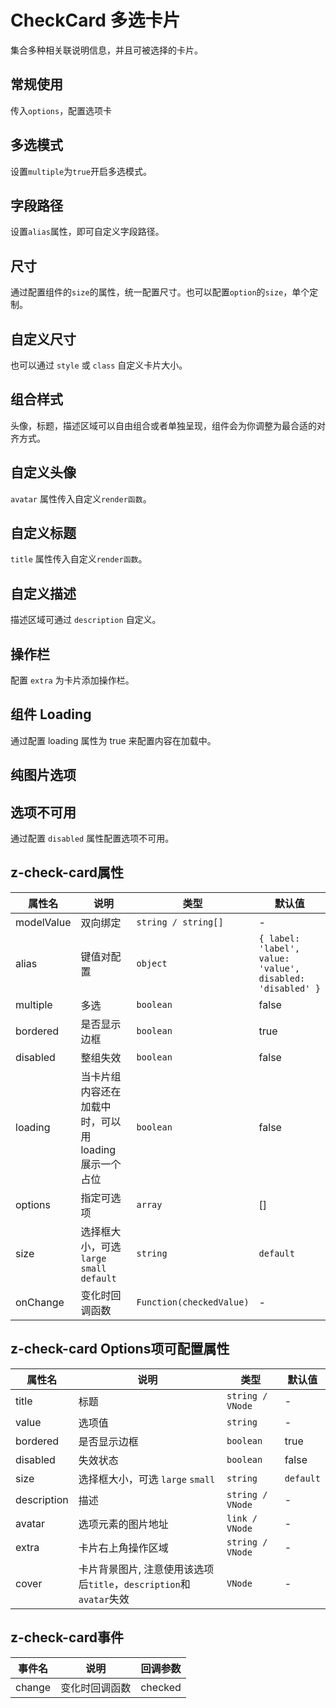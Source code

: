 # CheckCard 多选卡片

集合多种相关联说明信息，并且可被选择的卡片。

## 常规使用

传入`options`，配置选项卡

<preview path="../demo/check-card/normal.vue" />

## 多选模式

设置`multiple`为`true`开启多选模式。

<preview path="../demo/check-card/multiple.vue" />

## 字段路径

设置`alias`属性，即可自定义字段路径。

<preview path="../demo/check-card/alias.vue" />

## 尺寸

通过配置组件的`size`的属性，统一配置尺寸。也可以配置`option`的`size`，单个定制。

<preview path="../demo/check-card/size.vue" />

## 自定义尺寸

也可以通过 `style` 或 `class` 自定义卡片大小。

<preview path="../demo/check-card/custom-size.vue" />

## 组合样式

头像，标题，描述区域可以自由组合或者单独呈现，组件会为你调整为最合适的对齐方式。

<preview path="../demo/check-card/combination.vue" />

## 自定义头像

`avatar` 属性传入自定义`render函数`。

<preview path="../demo/check-card/avatar.vue" />

## 自定义标题

`title` 属性传入自定义`render函数`。

<preview path="../demo/check-card/title.vue" />

## 自定义描述

描述区域可通过 `description` 自定义。

<preview path="../demo/check-card/description.vue" />

## 操作栏

配置 `extra` 为卡片添加操作栏。

<preview path="../demo/check-card/extra.vue" />

## 组件 Loading

通过配置 loading 属性为 true 来配置内容在加载中。

<preview path="../demo/check-card/loading.vue" />

## 纯图片选项

<preview path="../demo/check-card/pic.vue" />

## 选项不可用

通过配置 `disabled` 属性配置选项不可用。

<preview path="../demo/check-card/disabled.vue" />

## z-check-card属性

| 属性名         | 说明                                                  | 类型                                                         | 默认值    |
| ------------ | ----------------------------------------------------- | ------------------------------------------------------------ | --------- |
| modelValue | 双向绑定                                        | `string / string[]`                                           | -         |
| alias | 键值对配置                                   | `object` | `{ label: 'label', value: 'value', disabled: 'disabled' }`       |
| multiple     | 多选                                                  | `boolean`                                                      | false     |
| bordered     | 是否显示边框                                          | `boolean`                                                      | true      |
| disabled     | 整组失效                                              | `boolean`                                                      | false     |
| loading      | 当卡片组内容还在加载中时，可以用 loading 展示一个占位 | `boolean`                                                      | false     |
| options      | 指定可选项                                            | `array` | []        |
| size         | 选择框大小，可选 `large` `small` `default`                      | `string`                                                       | `default` |
| onChange     | 变化时回调函数                                        | `Function(checkedValue)`                                       | -         |

## z-check-card Options项可配置属性

| 属性名           | 说明                                                         | 类型                 | 默认值    |
| -------------- | ------------------------------------------------------------ | -------------------- | --------- |
| title          | 标题                                                         | `string / VNode`  | -         |
| value          | 选项值                                                       | `string`               | -         |
| bordered       | 是否显示边框                                                 | `boolean`              | true      |
| disabled       | 失效状态                                                     | `boolean`              | false     |
| size           | 选择框大小，可选 `large` `small`                             | `string`               | `default` |
| description    | 描述                                                         | `string / VNode`            | -         |
| avatar         | 选项元素的图片地址                                           | `link / VNode`    | -         |
| extra          | 卡片右上角操作区域                                                     | `string / VNode` | -         |
| cover          | 卡片背景图片, 注意使用该选项后`title`，`description`和`avatar`失效 | `VNode`            | -         |

## z-check-card事件

| 事件名           | 说明                                                         | 回调参数                 |
| -------------- | ------------------------------------------------------------ | -------------------- |
| change        |     变化时回调函数                                         | checked              |
